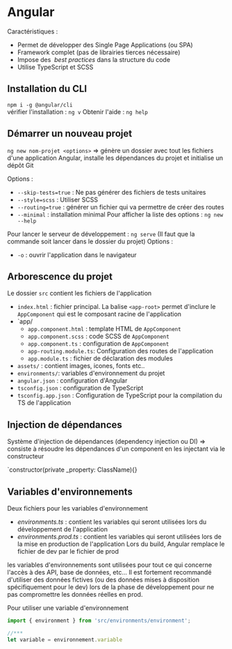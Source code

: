 # Angular

Caractéristiques :

- Permet de développer des Single Page Applications (ou SPA)
- Framework complet (pas de librairies tierces nécessaire)
- Impose des  *best practices* dans la structure du code
- Utilise TypeScript et SCSS

## Installation du CLI

`npm i -g @angular/cli`  
vérifier l'installation : `ng v`
Obtenir l'aide : `ng help`

## Démarrer un nouveau projet

`ng new nom-projet <options>` => génère un dossier avec tout les fichiers d'une application Angular, installe les dépendances du projet et initialise un dépôt Git  

Options : 
- `--skip-tests=true` : Ne pas générer des fichiers de tests unitaires
- `--style=scss` : Utiliser SCSS
- `--routing=true` : générer un fichier qui va permettre de créer des routes
- `--minimal` : installation minimal
Pour afficher la liste des options : `ng new --help` 

Pour lancer le serveur de développement : `ng serve`  (Il faut que la commande soit lancer dans le dossier du projet) 
Options :
- `-o` : ouvrir l'application dans le navigateur

## Arborescence du projet

Le dossier `src` contient les fichiers de l'application

- `index.html` : fichier principal. La balise `<app-root>` permet d'inclure le `AppComponent` qui est le composant racine de l'application
- `app/
	- `app.component.html` : template HTML de  `AppComponent`
	- `app.component.scss` : code SCSS de  `AppComponent`
	- `app.component.ts` : configuration de  `AppComponent`
	- `app-routing.module.ts`: Configuration des routes de l'application
	- `app.module.ts` : fichier de déclaration des modules
- `assets/` : contient images, icones, fonts etc..
- `environments/`: variables d'environnement du projet
- `angular.json` : configuration d'Angular
- `tsconfig.json` : configuration de TypeScript
- `tsconfig.app.json` : Configuration de TypeScript pour la compilation du TS de l'application


## Injection de dépendances 

Système d'injection de dépendances (dependency injection ou DI) 
=> consiste à résoudre les dépendances d'un component en les injectant via le constructeur

`constructor(private _property: ClassName){} 

## Variables d'environnements 

Deux fichiers pour les variables d'environnement  
- *environments.ts* : contient les variables qui seront utilisées lors du développement de l'application
- *environments.prod.ts* : contient les variables qui seront utilisées lors de la mise en production de l'application 
Lors du build, Angular remplace le fichier de dev par le fichier de prod 

les variables d'environnements sont utilisées pour tout ce qui concerne l'accès à des API, base de données, etc... 
Il est fortement recommandé d'utiliser des données fictives (ou des données mises à disposition spécifiquement pour le dev)  lors de la phase de développement pour ne pas compromettre les données réelles en prod. 

Pour utiliser une variable d'environnement 
```ts
import { environment } from 'src/environments/environment';

//***
let variable = environnement.variable

```











